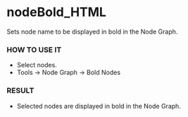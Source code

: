 # nodeBold_HTML

Sets node name to be displayed in bold in the Node Graph.

### HOW TO USE IT

* Select nodes.
* Tools -> Node Graph -> Bold Nodes <HTML>

### RESULT

* Selected nodes are displayed in bold in the Node Graph.